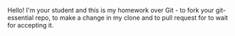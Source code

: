 Hello! I'm your student and this is my homework over Git - to fork your git-essential repo, to make a change in my clone and to pull request for to wait for accepting it. 
